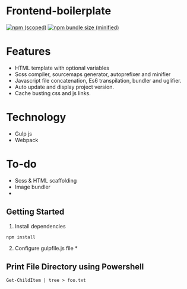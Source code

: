 # Frontend-boilerplate

[![npm (scoped)](https://img.shields.io/npm/v/@ngomar/frontend-boilerplate.svg)](https://www.npmjs.com/package/@ngomar/frontend-boilerplate)
[![npm bundle size (minified)](https://img.shields.io/bundlephobia/min/@ngomar/frontend-boilerplate.svg)](https://www.npmjs.com/package/@ngomar/frontend-boilerplate)

# Features
* HTML template with optional variables
* Scss compiler, sourcemaps generator, autoprefixer and minifier
* Javascript file concatenation, Es6 transpilation, bundler and uglifier.
* Auto update and display project version.
* Cache busting css and js links.
# Technology
* Gulp js
* Webpack
# To-do
* Scss & HTML scaffolding
* Image bundler
* 
## Getting Started
1. Install dependencies
```
npm install
```
2. Configure gulpfile.js file
    *  
## Print File Directory using Powershell
```
Get-ChildItem | tree > foo.txt
```